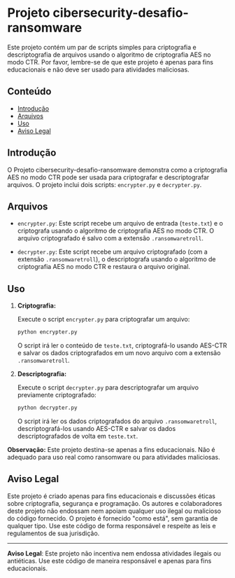 
# Projeto cibersecurity-desafio-ransomware

Este projeto contém um par de scripts simples para criptografia e descriptografia de arquivos usando o algoritmo de criptografia AES no modo CTR. Por favor, lembre-se de que este projeto é apenas para fins educacionais e não deve ser usado para atividades maliciosas.

## Conteúdo

- [Introdução](#introdução)
- [Arquivos](#arquivos)
- [Uso](#uso)
- [Aviso Legal](#aviso-legal)

## Introdução

O Projeto cibersecurity-desafio-ransomware demonstra como a criptografia AES no modo CTR pode ser usada para criptografar e descriptografar arquivos. O projeto inclui dois scripts: `encrypter.py` e `decrypter.py`.

## Arquivos

- `encrypter.py`: Este script recebe um arquivo de entrada (`teste.txt`) e o criptografa usando o algoritmo de criptografia AES no modo CTR. O arquivo criptografado é salvo com a extensão `.ransomwaretroll`.

- `decrypter.py`: Este script recebe um arquivo criptografado (com a extensão `.ransomwaretroll`), o descriptografa usando o algoritmo de criptografia AES no modo CTR e restaura o arquivo original.

## Uso

1. **Criptografia:**

   Execute o script `encrypter.py` para criptografar um arquivo:

   ```bash
   python encrypter.py
   ```

   O script irá ler o conteúdo de `teste.txt`, criptografá-lo usando AES-CTR e salvar os dados criptografados em um novo arquivo com a extensão `.ransomwaretroll`.

2. **Descriptografia:**

   Execute o script `decrypter.py` para descriptografar um arquivo previamente criptografado:

   ```bash
   python decrypter.py
   ```

   O script irá ler os dados criptografados do arquivo `.ransomwaretroll`, descriptografá-los usando AES-CTR e salvar os dados descriptografados de volta em `teste.txt`.

**Observação:** Este projeto destina-se apenas a fins educacionais. Não é adequado para uso real como ransomware ou para atividades maliciosas.

## Aviso Legal

Este projeto é criado apenas para fins educacionais e discussões éticas sobre criptografia, segurança e programação. Os autores e colaboradores deste projeto não endossam nem apoiam qualquer uso ilegal ou malicioso do código fornecido. O projeto é fornecido "como está", sem garantia de qualquer tipo. Use este código de forma responsável e respeite as leis e regulamentos de sua jurisdição.

---
**Aviso Legal**: Este projeto não incentiva nem endossa atividades ilegais ou antiéticas. Use este código de maneira responsável e apenas para fins educacionais.
